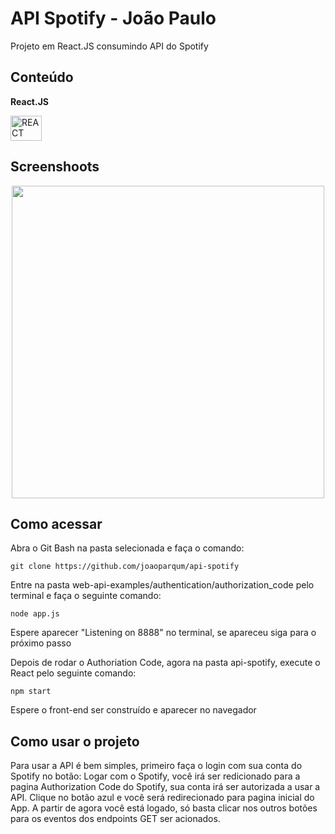 # API Spotify - João Paulo
Projeto em React.JS consumindo API do Spotify

<h2>Conteúdo</h2>
<p><strong>React.JS</strong></p> <img align="center" alt="REACT" height="40" width="50" src="https://cdn.jsdelivr.net/gh/devicons/devicon/icons/react/react-original.svg" /> 

<h2>Screenshoots</h2>
<div align="center">
  <img src="https://github.com/joaoparqum/api-spotify/assets/87874652/6e0e3556-d8bd-4ef7-aad2-2237304671ed" width="500px">
</div>

<h2>Como acessar</h2>
<p>Abra o Git Bash na pasta selecionada e faça o comando: </p>

```
git clone https://github.com/joaoparqum/api-spotify
```

<p>Entre na pasta web-api-examples/authentication/authorization_code pelo terminal e faça o seguinte comando:  </p>

```
node app.js
```
<p>Espere aparecer "Listening on 8888" no terminal, se apareceu siga para o próximo passo</p>

<p>Depois de rodar o Authoriation Code, agora na pasta api-spotify, execute o React pelo seguinte comando: </p>

```
npm start
```
<p>Espere o front-end ser construído e aparecer no navegador</p>

<h2>Como usar o projeto</h2>
<p>Para usar a API é bem simples, primeiro faça o login com sua conta do Spotify no botão: Logar com o Spotify, você irá ser redicionado para a pagina Authorization Code do Spotify, sua conta irá ser autorizada a usar a API. Clique no botão azul e você será redirecionado para pagina inicial do App. A partir de agora você está logado, só basta clicar nos outros botões para os eventos dos endpoints GET ser acionados.</p>

